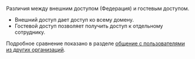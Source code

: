 Различия между внешним доступом (Федерация) и гостевым доступом.

- Внешний доступ дает доступ ко всему домену.
- Гостевой доступ позволяет получить доступ к отдельному сотруднику. 


Подробное сравнение показано в разделе [общение с пользователями из других организаций](../communicate-with-users-from-other-organizations.md).
